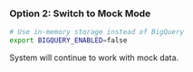 ### Option 2: Switch to Mock Mode

```bash
# Use in-memory storage instead of BigQuery
export BIGQUERY_ENABLED=false
```

System will continue to work with mock data.
